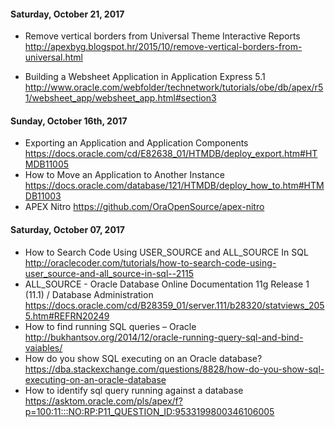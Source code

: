 #### Saturday, October 21, 2017
* Remove vertical borders from Universal Theme Interactive Reports
    http://apexbyg.blogspot.hr/2015/10/remove-vertical-borders-from-universal.html

* Building a Websheet Application in Application Express 5.1
	http://www.oracle.com/webfolder/technetwork/tutorials/obe/db/apex/r51/websheet_app/websheet_app.html#section3

#### Sunday, October 16th, 2017
* Exporting an Application and Application Components
    https://docs.oracle.com/cd/E82638_01/HTMDB/deploy_export.htm#HTMDB11005
* How to Move an Application to Another Instance
    https://docs.oracle.com/database/121/HTMDB/deploy_how_to.htm#HTMDB11003
* APEX Nitro
    https://github.com/OraOpenSource/apex-nitro
    
#### Saturday, October 07, 2017
* How to Search Code Using USER_SOURCE and ALL_SOURCE In SQL
    http://oraclecoder.com/tutorials/how-to-search-code-using-user_source-and-all_source-in-sql--2115
* ALL_SOURCE - Oracle Database Online Documentation 11g Release 1 (11.1) / Database Administration
    https://docs.oracle.com/cd/B28359_01/server.111/b28320/statviews_2055.htm#REFRN20249
* How to find running SQL queries – Oracle
    http://bukhantsov.org/2014/12/oracle-running-query-sql-and-bind-vaiables/
* How do you show SQL executing on an Oracle database?
    https://dba.stackexchange.com/questions/8828/how-do-you-show-sql-executing-on-an-oracle-database
* How to identify sql query running against a database
    https://asktom.oracle.com/pls/apex/f?p=100:11:::NO:RP:P11_QUESTION_ID:9533199800346106005